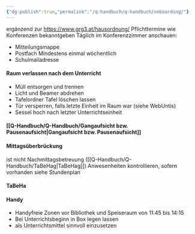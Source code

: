 ```yaml
---
{"dg-publish":true,"permalink":"/q-handbuch/q-handbuch/onboarding/"}
---
```


ergänzend zur https://www.grg3.at/hausordnung/
Pflichttermine wie Konferenzen bekanntgeben
Täglich im Konferenzzimmer anschauen:
* Mitteilungsmappe
* Postfach
Mindestens einmal wöchentlich
* Schulmailadresse
#### Raum verlassen nach dem Unterricht
* Müll entsorgen und trennen
* Licht und Beamer abdrehen
* Tafelordner Tafel löschen lassen
* Tür versperren, falls letzte Einheit im Raum war (siehe WebUntis)
* Sessel hoch nach letzter Unterrichtseinheit 
#### [[Q-Handbuch/Q-Handbuch/Gangaufsicht bzw. Pausenaufsicht\|Gangaufsicht bzw. Pausenaufsicht]]
#### Mittagsüberbrückung
ist nicht Nachmittagsbetreuung ([[Q-Handbuch/Q-Handbuch/TaBeHag\|TaBeHag]])
Anwesenheiten kontrollieren, sofern vorhanden siehe Stundenplan

#### TaBeHa
#### Handy
* Handyfreie Zonen vor Bibliothek und Speiseraum von 11:45 bis 14:15
* Bei Unterrichtsbeginn in Box legen lassen
* als Unterrichtsmittel sinnvoll einzusetzen
